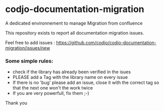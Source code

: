 codjo-documentation-migration
=============================

A dedicated environnement to manage Migration from confluence

This repository exists to report all documentation migration issues.

Feel free to add issues : https://github.com/codjo/codjo-documentation-migration/issues/new


### Some simple rules:
* check if the library has already been verified in the isues
* PLEASE add a Tag with the library name on every issue
* If there is no 'bug' please add an issue, close it with the correct tag so that the next one won't the work twice
* If you are very powerfull, fix them ;-)


Thank you
